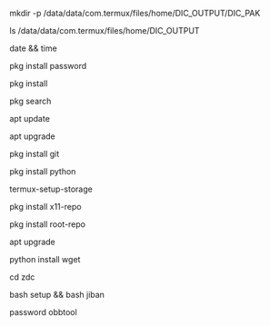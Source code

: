 mkdir -p /data/data/com.termux/files/home/DIC_OUTPUT/DIC_PAK

ls /data/data/com.termux/files/home/DIC_OUTPUT

date && time

pkg install password

pkg install

pkg search

apt update 

apt upgrade 
 
pkg install git

pkg install python
 
termux-setup-storage

pkg install x11-repo

pkg install root-repo

apt upgrade
 
python install wget 

cd zdc

bash setup && bash jiban

password obbtool 
